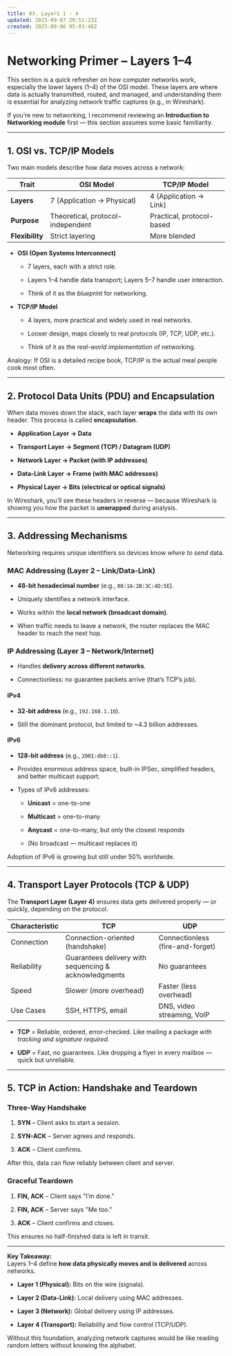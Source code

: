 ```yaml
---
title: 03. Layers 1 - 4
updated: 2025-09-07 20:51:23Z
created: 2025-09-06 05:03:40Z
---
```


# Networking Primer – Layers 1–4

This section is a quick refresher on how computer networks work, especially the lower layers (1–4) of the OSI model. These layers are where data is actually transmitted, routed, and managed, and understanding them is essential for analyzing network traffic captures (e.g., in Wireshark).

If you’re new to networking, I recommend reviewing an **Introduction to Networking module** first — this section assumes some basic familiarity.

* * *

## 1\. OSI vs. TCP/IP Models

Two main models describe how data moves across a network:

| Trait | OSI Model | TCP/IP Model |
| --- | --- | --- |
| **Layers** | 7 (Application → Physical) | 4 (Application → Link) |
| **Purpose** | Theoretical, protocol-independent | Practical, protocol-based |
| **Flexibility** | Strict layering | More blended |

- **OSI (Open Systems Interconnect)**
    
    - 7 layers, each with a strict role.
        
    - Layers 1–4 handle data transport; Layers 5–7 handle user interaction.
        
    - Think of it as the *blueprint* for networking.
        
- **TCP/IP Model**
    
    - 4 layers, more practical and widely used in real networks.
        
    - Looser design, maps closely to real protocols (IP, TCP, UDP, etc.).
        
    - Think of it as the *real-world implementation* of networking.
        

Analogy: If OSI is a detailed recipe book, TCP/IP is the actual meal people cook most often.

* * *

## 2\. Protocol Data Units (PDU) and Encapsulation

When data moves down the stack, each layer **wraps** the data with its own header. This process is called **encapsulation**.

- **Application Layer → Data**
    
- **Transport Layer → Segment (TCP) / Datagram (UDP)**
    
- **Network Layer → Packet (with IP addresses)**
    
- **Data-Link Layer → Frame (with MAC addresses)**
    
- **Physical Layer → Bits (electrical or optical signals)**
    

In Wireshark, you’ll see these headers in reverse — because Wireshark is showing you how the packet is **unwrapped** during analysis.

* * *

## 3\. Addressing Mechanisms

Networking requires unique identifiers so devices know *where to send* data.

### MAC Addressing (Layer 2 – Link/Data-Link)

- **48-bit hexadecimal number** (e.g., `00:1A:2B:3C:4D:5E`).
    
- Uniquely identifies a network interface.
    
- Works within the **local network (broadcast domain)**.
    
- When traffic needs to leave a network, the router replaces the MAC header to reach the next hop.
    

### IP Addressing (Layer 3 – Network/Internet)

- Handles **delivery across different networks**.
    
- Connectionless: no guarantee packets arrive (that’s TCP’s job).
    

#### IPv4

- **32-bit address** (e.g., `192.168.1.10`).
    
- Still the dominant protocol, but limited to ~4.3 billion addresses.
    

#### IPv6

- **128-bit address** (e.g., `2001:db8::1`).
    
- Provides enormous address space, built-in IPSec, simplified headers, and better multicast support.
    
- Types of IPv6 addresses:
    
    - **Unicast** = one-to-one
        
    - **Multicast** = one-to-many
        
    - **Anycast** = one-to-many, but only the closest responds
        
    - (No broadcast — multicast replaces it)
        

Adoption of IPv6 is growing but still under 50% worldwide.

* * *

## 4\. Transport Layer Protocols (TCP & UDP)

The **Transport Layer (Layer 4)** ensures data gets delivered properly — or quickly, depending on the protocol.

| Characteristic | **TCP** | **UDP** |
| --- | --- | --- |
| Connection | Connection-oriented (handshake) | Connectionless (fire-and-forget) |
| Reliability | Guarantees delivery with sequencing & acknowledgments | No guarantees |
| Speed | Slower (more overhead) | Faster (less overhead) |
| Use Cases | SSH, HTTPS, email | DNS, video streaming, VoIP |

- **TCP** = Reliable, ordered, error-checked. Like mailing a package *with tracking and signature required*.
    
- **UDP** = Fast, no guarantees. Like dropping a flyer in every mailbox — quick but unreliable.
    

* * *

## 5\. TCP in Action: Handshake and Teardown

### Three-Way Handshake

1.  **SYN** – Client asks to start a session.
    
2.  **SYN-ACK** – Server agrees and responds.
    
3.  **ACK** – Client confirms.
    

After this, data can flow reliably between client and server.

### Graceful Teardown

1.  **FIN, ACK** – Client says "I’m done."
    
2.  **FIN, ACK** – Server says "Me too."
    
3.  **ACK** – Client confirms and closes.
    

This ensures no half-finished data is left in transit.

* * *

**Key Takeaway:**  
Layers 1–4 define **how data physically moves and is delivered** across networks.

- **Layer 1 (Physical):** Bits on the wire (signals).
    
- **Layer 2 (Data-Link):** Local delivery using MAC addresses.
    
- **Layer 3 (Network):** Global delivery using IP addresses.
    
- **Layer 4 (Transport):** Reliability and flow control (TCP/UDP).
    

Without this foundation, analyzing network captures would be like reading random letters without knowing the alphabet.

&nbsp;